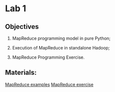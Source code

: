 # Lab 1

## Objectives

1. MapReduce programming model in pure Python;

2. Execution of MapReduce in standalone Hadoop;

3. MapReduce Programming Exercise.

## Materials:

[MapReduce examples](https://github.com/smduarte/spbd-2223/blob/main/lab1/SPBD_Labs_mapreduce1.ipynb)
[MapReduce exercise](https://github.com/smduarte/spbd-2223/blob/main/lab1/SPBD_Labs_mapreduce1_exercise.ipynb)
